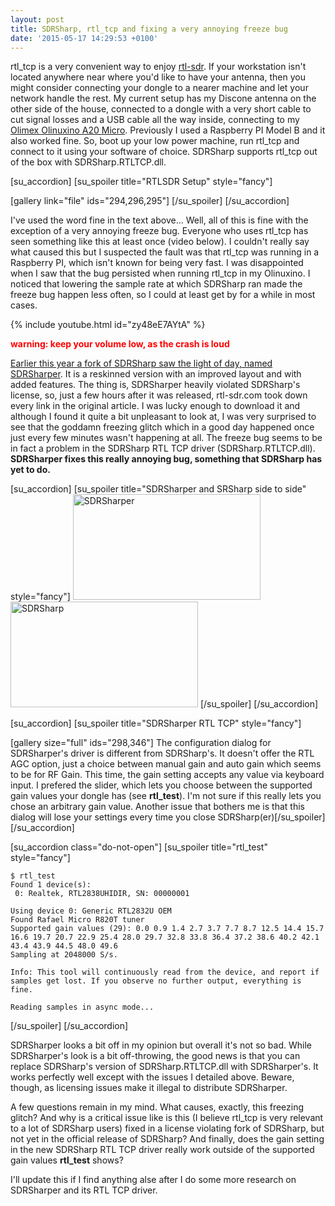 ```yaml
---
layout: post
title: SDRSharp, rtl_tcp and fixing a very annoying freeze bug
date: '2015-05-17 14:29:53 +0100'
---
```


rtl_tcp is a very convenient way to enjoy <a href="http://www.rtl-sdr.com/about-rtl-sdr/">rtl-sdr</a>. If your workstation isn't located anywhere near where you'd like to have your antenna, then you might consider connecting your dongle to a nearer machine and let your network handle the rest. My current setup has my Discone antenna on the other side of the house, connected to a dongle with a very short cable to cut signal losses and a USB cable all the way inside, connecting to my <a href="https://www.olimex.com/wiki/A20-OLinuXino-MICRO">Olimex Olinuxino A20 Micro</a>. Previously I used a Raspberry PI Model B and it also worked fine. So, boot up your low power machine, run rtl_tcp and connect to it using your software of choice. SDRSharp supports rtl_tcp out of the box with SDRSharp.RTLTCP.dll.

[su_accordion]
[su_spoiler title="RTLSDR Setup" style="fancy"]

[gallery link="file" ids="294,296,295"]
[/su_spoiler]
[/su_accordion]

I've used the word fine in the text above... Well, all of this is fine with the exception of a very annoying freeze bug. Everyone who uses rtl_tcp has seen something like this at least once (video below). I couldn't really say what caused this but I suspected the fault was that rtl_tcp was running in a Raspberry PI, which isn't known for being very fast. I was disappointed when I saw that the bug persisted when running rtl_tcp in my Olinuxino. I noticed that lowering the sample rate at which SDRSharp ran made the freeze bug happen less often, so I could at least get by for a while in most cases.

{% include youtube.html id="zy48eE7AYtA" %}

<span style="color: #ff0000;">**warning: keep your volume low, as the crash is loud**</span>

<a href="http://www.rtl-sdr.com/sdrsharper-modified-version-sdr/">Earlier this year a fork of SDRSharp saw the light of day, named SDRSharper</a>. It is a reskinned version with an improved layout and with added features. The thing is, SDRSharper heavily violated SDRSharp's license, so, just a few hours after it was released, rtl-sdr.com took down every link in the original article. I was lucky enough to download it and although I found it quite a bit unpleasant to look at, I was very surprised to see that the goddamn freezing glitch which in a good day happened once just every few minutes wasn't happening at all. The freeze bug seems to be in fact a problem in the SDRSharp RTL TCP driver (SDRSharp.RTLTCP.dll). **SDRSharper fixes this really annoying bug, something that SDRSharp has yet to do.**

[su_accordion]
[su_spoiler title="SDRSharper and SRSharp side to side" style="fancy"]
<a href="/wp-content/uploads/2015/05/Screenshot_1.png"><img class="alignnone size-medium wp-image-310" src="/wp-content/uploads/2015/05/Screenshot_1-300x169.png" alt="SDRSharper" width="300" height="169" /></a> <a href="/wp-content/uploads/2015/05/Screenshot_2.png"><img class="alignnone size-medium wp-image-311" src="/wp-content/uploads/2015/05/Screenshot_2-300x169.png" alt="SDRSharp" width="300" height="169" /></a>
[/su_spoiler]
[/su_accordion]

[su_accordion]
[su_spoiler title="SDRSharper RTL TCP" style="fancy"]

[gallery size="full" ids="298,346"]
The configuration dialog for SDRSharper's driver is different from SDRSharp's. It doesn't offer the RTL AGC option, just a choice between manual gain and auto gain which seems to be for RF Gain. This time, the gain setting accepts any value via keyboard input. I prefered the slider, which lets you choose between the supported gain values your dongle has (see **rtl_test**). I'm not sure if this really lets you chose an arbitrary gain value. Another issue that bothers me is that this dialog will lose your settings every time you close SDRSharp(er)[/su_spoiler]
[/su_accordion]

[su_accordion class="do-not-open"]
[su_spoiler title="rtl_test" style="fancy"]

```
$ rtl_test
Found 1 device(s):
 0: Realtek, RTL2838UHIDIR, SN: 00000001

Using device 0: Generic RTL2832U OEM
Found Rafael Micro R820T tuner
Supported gain values (29): 0.0 0.9 1.4 2.7 3.7 7.7 8.7 12.5 14.4 15.7 16.6 19.7 20.7 22.9 25.4 28.0 29.7 32.8 33.8 36.4 37.2 38.6 40.2 42.1 43.4 43.9 44.5 48.0 49.6
Sampling at 2048000 S/s.

Info: This tool will continuously read from the device, and report if
samples get lost. If you observe no further output, everything is fine.

Reading samples in async mode...

```

[/su_spoiler]
[/su_accordion]

SDRSharper looks a bit off in my opinion but overall it's not so bad. While SDRSharper's look is a bit off-throwing, the good news is that you can replace SDRSharp's version of SDRSharp.RTLTCP.dll with SDRSharper's. It works perfectly well except with the issues I detailed above. Beware, though, as licensing issues make it illegal to distribute SDRSharper.

A few questions remain in my mind. What causes, exactly, this freezing glitch? And why is a critical issue like is this (I believe rtl_tcp is very relevant to a lot of SDRSharp users) fixed in a license violating fork of SDRSharp, but not yet in the official release of SDRSharp? And finally, does the gain setting in the new SDRSharp RTL TCP driver really work outside of the supported gain values **rtl_test** shows?

I'll update this if I find anything alse after I do some more research on SDRSharper and its RTL TCP driver.
